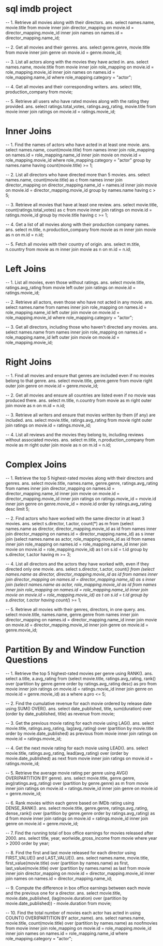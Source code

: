 # sql imdb project
-- 1. Retrieve all movies along with their directors.
ans. select names.name, movie.title from movie inner join director_mapping on movie.id = director_mapping.movie_id inner join names on names.id = director_mapping.name_id;

-- 2. Get all movies and their genres.
ans. select genre.genre, movie.title from movie inner join genre on movie.id = genre.movie_id;

-- 3. List all actors along with the movies they have acted in.
ans. select names.name, movie.title from movie inner join role_mapping on movie.id = role_mapping.movie_id inner join names on names.id = role_mapping.name_id where role_mapping.category = "actor";

-- 4. Get all movies and their corresponding writers.
ans. select title, production_company from movie;

-- 5. Retrieve all users who have rated movies along with the rating they provided.
ans. select ratings.total_votes, ratings.avg_rating, movie.title from movie inner join ratings on movie.id = ratings.movie_id;

# Inner Joins
-- 1. Find the names of actors who have acted in at least one movie.
ans. select names.name, count(movie.title) from names inner join role_mapping on names.id = role_mapping.name_id inner join movie on movie.id = role_mapping.movie_id where role_mapping.category = "actor" group by names.name having count(movie.title) >= 1;

-- 2. List all directors who have directed more than 5 movies.
ans. select names.name, count(movie.title) as c from names inner join director_mapping on director_mapping.name_id = names.id inner join movie on movie.id = director_mapping.movie_id group by names.name having c > 5;

-- 3. Retrieve all movies that have at least one review.
ans. select movie.title, count(ratings.total_votes) as c from movie inner join ratings on movie.id = ratings.movie_id group by movie.title having c >= 1;

-- 4. Get a list of all movies along with their production company names.
ans. select m.title, n.production_company from movie as m inner join movie as n on m.id = n.id;

-- 5. Fetch all movies with their country of origin.
ans. select m.title, n.country from movie as m inner join movie as n on m.id = n.id;

# Left Joins
-- 1. List all movies, even those without ratings.
ans. select movie.title, ratings.avg_rating from movie left outer join ratings on movie.id = ratings.movie_id;

-- 2. Retrieve all actors, even those who have not acted in any movie.
ans. select names.name from names inner join role_mapping on names.id = role_mapping.name_id left outer join movie on movie.id = role_mapping.movie_id where role_mapping.category = "actor";

-- 3. Get all directors, including those who haven't directed any movies.
ans. select names.name from names inner join role_mapping on names.id = role_mapping.name_id left outer join movie on movie.id = role_mapping.movie_id;

# Right Joins
-- 1. Find all movies and ensure that genres are included even if no movies belong to that genre.
ans. select movie.title, genre.genre from movie right outer join genre on movie.id = genre.movie_id;

-- 2. Get all movies and ensure all countries are listed even if no movie was produced there.
ans. select m.title, n.country from movie as m right outer join movie as n on m.id = n.id;

-- 3. Retrieve all writers and ensure that movies written by them (if any) are included.
ans. select movie.title, ratings.avg_rating from movie right outer join ratings on movie.id = ratings.movie_id;

-- 4. List all reviews and the movies they belong to, including reviews without associated movies.
ans. select m.title, n.production_company from movie as m right outer join movie as n on m.id = n.id;

# Complex Joins
-- 1. Retrieve the top 5 highest-rated movies along with their directors and genres.
ans. select movie.title, names.name, genre.genre, ratings.avg_rating from names inner join director_mapping on names.id = director_mapping.name_id inner join movie on movie.id = director_mapping.movie_id inner join ratings on ratings.movie_id = movie.id inner join genre on genre.movie_id = movie.id order by ratings.avg_rating desc limit 5;

-- 2. Find actors who have worked with the same director in at least 3 movies.
ans. select s.director, t.actor, count(*) as m from (select names.name as director, director_mapping.movie_id as id from names inner join director_mapping on names.id = director_mapping.name_id) as s inner join (select names.name as actor, role_mapping.movie_id as id from names inner join role_mapping on names.id = role_mapping.name_id inner join movie on movie.id = role_mapping.movie_id) as t on s.id = t.id group by s.director, t.actor having m >= 3;

-- 4. List all directors and the actors they have worked with, even if they directed only one movie.
ans. select s.director, t.actor, count(*) from (select names.name as director, director_mapping.movie_id as id from names inner join director_mapping on names.id = director_mapping.name_id) as s inner join (select names.name as actor, role_mapping.movie_id as id from names inner join role_mapping on names.id = role_mapping.name_id inner join movie on movie.id = role_mapping.movie_id) as t on s.id = t.id group by s.director, t.actor having count(*) >= 1;

-- 5. Retrieve all movies with their genres, directors, in one query.
ans. select movie.title, names.name, genre.genre from names inner join director_mapping on names.id = director_mapping.name_id inner join movie on movie.id = director_mapping.movie_id inner join genre on movie.id = genre.movie_id;

# Partition By and Window Function Questions
-- 1. Retrieve the top 5 highest-rated movies per genre using RANK().
ans. select a.title, a.avg_rating from (select movie.title, ratings.avg_rating, rank() over (partition by genre.genre order by ratings.avg_rating desc) as pro from movie inner join ratings on movie.id = ratings.movie_id inner join genre on movie.id = genre.movie_id) as a where a.pro <= 5;

-- 2. Find the cumulative revenue for each movie ordered by release date using SUM() OVER().
ans. select date_published, title, sum(duration) over (order by date_published, title) as revenue from movie;

-- 3. Get the previous movie rating for each movie using LAG().
ans. select movie.title, ratings.avg_rating, lag(avg_rating) over (partition by movie.title order by movie.date_published) as previous from movie inner join ratings on movie.id = ratings.movie_id;

-- 4. Get the next movie rating for each movie using LEAD().
ans. select movie.title, ratings.avg_rating, lead(avg_rating) over (order by movie.date_published) as next from movie inner join ratings on movie.id = ratings.movie_id;

-- 5. Retrieve the average movie rating per genre using AVG() OVER(PARTITION BY genre).
ans. select movie.title, genre.genre, avg(ratings.avg_rating) over (partition by genre.genre) as m from movie inner join ratings on movie.id = ratings.movie_id inner join genre on movie.id = genre.movie_id;

-- 6. Rank movies within each genre based on IMDb rating using DENSE_RANK().
ans. select movie.title, genre.genre, ratings.avg_rating, dense_rank() over (partition by genre.genre order by ratings.avg_rating) as d from movie inner join ratings on movie.id = ratings.movie_id inner join genre on movie.id = genre.movie_id;

-- 7. Find the running total of box office earnings for movies released after 2000.
ans. select title, year, worlwide_gross_income from movie where year > 2000 order by year;

-- 8. Find the first and last movie released for each director using FIRST_VALUE() and LAST_VALUE().
ans. select names.name, movie.title, first_value(movie.title) over (partition by names.name) as first, last_value(movie.title) over (partition by names.name) as last from movie inner join director_mapping on movie.id = director_mapping.movie_id inner join names on names.id = director_mapping.name_id;

-- 9. Compute the difference in box office earnings between each movie and the previous one for a director.
ans. select movie.title, movie.date_published, (lag(movie.duration) over (partition by movie.date_published)) - movie.duration from movie;

-- 10. Find the total number of movies each actor has acted in using COUNT() OVER(PARTITION BY actor_name).
ans. select names.name, movie.title, count(movie.title) over (partition by names.name) as noofmovies from movie inner join role_mapping on movie.id = role_mapping.movie_id inner join names on names.id = role_mapping.name_id where role_mapping.category = "actor";
